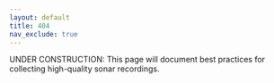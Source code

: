 ```yaml
---
layout: default
title: 404
nav_exclude: true
---
```




UNDER CONSTRUCTION: This page will document best practices for collecting high-quality sonar recordings.
